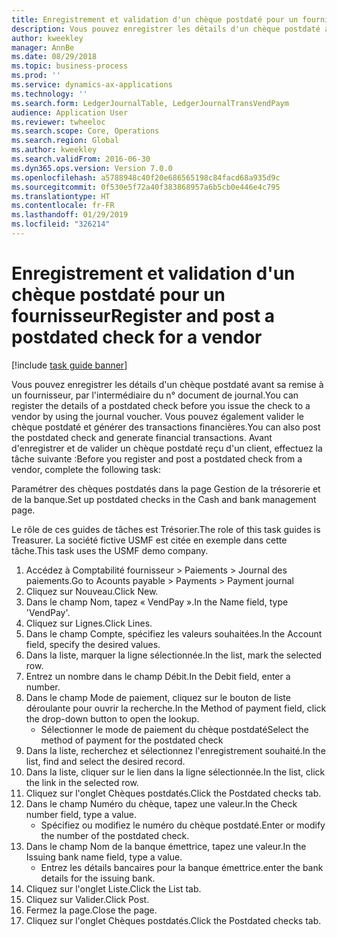 ```yaml
---
title: Enregistrement et validation d'un chèque postdaté pour un fournisseur
description: Vous pouvez enregistrer les détails d'un chèque postdaté avant sa remise à un fournisseur, par l'intermédiaire du n° document de journal.
author: kweekley
manager: AnnBe
ms.date: 08/29/2018
ms.topic: business-process
ms.prod: ''
ms.service: dynamics-ax-applications
ms.technology: ''
ms.search.form: LedgerJournalTable, LedgerJournalTransVendPaym
audience: Application User
ms.reviewer: twheeloc
ms.search.scope: Core, Operations
ms.search.region: Global
ms.author: kweekley
ms.search.validFrom: 2016-06-30
ms.dyn365.ops.version: Version 7.0.0
ms.openlocfilehash: a5788948c40f20e686565198c84facd68a935d9c
ms.sourcegitcommit: 0f530e5f72a40f383868957a6b5cb0e446e4c795
ms.translationtype: HT
ms.contentlocale: fr-FR
ms.lasthandoff: 01/29/2019
ms.locfileid: "326214"
---
```

# <a name="register-and-post-a-postdated-check-for-a-vendor"></a><span data-ttu-id="da6aa-103">Enregistrement et validation d'un chèque postdaté pour un fournisseur</span><span class="sxs-lookup"><span data-stu-id="da6aa-103">Register and post a postdated check for a vendor</span></span>

[!include [task guide banner](../../includes/task-guide-banner.md)]

<span data-ttu-id="da6aa-104">Vous pouvez enregistrer les détails d'un chèque postdaté avant sa remise à un fournisseur, par l'intermédiaire du n° document de journal.</span><span class="sxs-lookup"><span data-stu-id="da6aa-104">You can register the details of a postdated check before you issue the check to a vendor by using the journal voucher.</span></span> <span data-ttu-id="da6aa-105">Vous pouvez également valider le chèque postdaté et générer des transactions financières.</span><span class="sxs-lookup"><span data-stu-id="da6aa-105">You can also post the postdated check and generate financial transactions.</span></span> <span data-ttu-id="da6aa-106">Avant d'enregistrer et de valider un chèque postdaté reçu d'un client, effectuez la tâche suivante :</span><span class="sxs-lookup"><span data-stu-id="da6aa-106">Before you register and post a postdated check from a vendor, complete the following task:</span></span> 

<span data-ttu-id="da6aa-107">Paramétrer des chèques postdatés dans la page Gestion de la trésorerie et de la banque.</span><span class="sxs-lookup"><span data-stu-id="da6aa-107">Set up postdated checks in the Cash and bank management page.</span></span> 



<span data-ttu-id="da6aa-108">Le rôle de ces guides de tâches est Trésorier.</span><span class="sxs-lookup"><span data-stu-id="da6aa-108">The role of this task guides is Treasurer.</span></span> <span data-ttu-id="da6aa-109">La société fictive USMF est citée en exemple dans cette tâche.</span><span class="sxs-lookup"><span data-stu-id="da6aa-109">This task uses the USMF demo company.</span></span>

1. <span data-ttu-id="da6aa-110">Accédez à Comptabilité fournisseur > Paiements > Journal des paiements.</span><span class="sxs-lookup"><span data-stu-id="da6aa-110">Go to Acounts payable > Payments > Payment journal</span></span>
2. <span data-ttu-id="da6aa-111">Cliquez sur Nouveau.</span><span class="sxs-lookup"><span data-stu-id="da6aa-111">Click New.</span></span>
3. <span data-ttu-id="da6aa-112">Dans le champ Nom, tapez « VendPay ».</span><span class="sxs-lookup"><span data-stu-id="da6aa-112">In the Name field, type 'VendPay'.</span></span>
4. <span data-ttu-id="da6aa-113">Cliquez sur Lignes.</span><span class="sxs-lookup"><span data-stu-id="da6aa-113">Click Lines.</span></span>
5. <span data-ttu-id="da6aa-114">Dans le champ Compte, spécifiez les valeurs souhaitées.</span><span class="sxs-lookup"><span data-stu-id="da6aa-114">In the Account field, specify the desired values.</span></span>
6. <span data-ttu-id="da6aa-115">Dans la liste, marquer la ligne sélectionnée.</span><span class="sxs-lookup"><span data-stu-id="da6aa-115">In the list, mark the selected row.</span></span>
7. <span data-ttu-id="da6aa-116">Entrez un nombre dans le champ Débit.</span><span class="sxs-lookup"><span data-stu-id="da6aa-116">In the Debit field, enter a number.</span></span>
8. <span data-ttu-id="da6aa-117">Dans le champ Mode de paiement, cliquez sur le bouton de liste déroulante pour ouvrir la recherche.</span><span class="sxs-lookup"><span data-stu-id="da6aa-117">In the Method of payment field, click the drop-down button to open the lookup.</span></span>
    * <span data-ttu-id="da6aa-118">Sélectionner le mode de paiement du chèque postdaté</span><span class="sxs-lookup"><span data-stu-id="da6aa-118">Select the method of payment for the postdated check</span></span>  
9. <span data-ttu-id="da6aa-119">Dans la liste, recherchez et sélectionnez l'enregistrement souhaité.</span><span class="sxs-lookup"><span data-stu-id="da6aa-119">In the list, find and select the desired record.</span></span>
10. <span data-ttu-id="da6aa-120">Dans la liste, cliquer sur le lien dans la ligne sélectionnée.</span><span class="sxs-lookup"><span data-stu-id="da6aa-120">In the list, click the link in the selected row.</span></span>
11. <span data-ttu-id="da6aa-121">Cliquez sur l'onglet Chèques postdatés.</span><span class="sxs-lookup"><span data-stu-id="da6aa-121">Click the Postdated checks tab.</span></span>
12. <span data-ttu-id="da6aa-122">Dans le champ Numéro du chèque, tapez une valeur.</span><span class="sxs-lookup"><span data-stu-id="da6aa-122">In the Check number field, type a value.</span></span>
    * <span data-ttu-id="da6aa-123">Spécifiez ou modifiez le numéro du chèque postdaté.</span><span class="sxs-lookup"><span data-stu-id="da6aa-123">Enter or modify the number of the postdated check.</span></span>  
13. <span data-ttu-id="da6aa-124">Dans le champ Nom de la banque émettrice, tapez une valeur.</span><span class="sxs-lookup"><span data-stu-id="da6aa-124">In the Issuing bank name field, type a value.</span></span>
    * <span data-ttu-id="da6aa-125">Entrez les détails bancaires pour la banque émettrice.</span><span class="sxs-lookup"><span data-stu-id="da6aa-125">enter the bank details for the issuing bank.</span></span>  
14. <span data-ttu-id="da6aa-126">Cliquez sur l'onglet Liste.</span><span class="sxs-lookup"><span data-stu-id="da6aa-126">Click the List tab.</span></span>
15. <span data-ttu-id="da6aa-127">Cliquez sur Valider.</span><span class="sxs-lookup"><span data-stu-id="da6aa-127">Click Post.</span></span>
16. <span data-ttu-id="da6aa-128">Fermez la page.</span><span class="sxs-lookup"><span data-stu-id="da6aa-128">Close the page.</span></span>
17. <span data-ttu-id="da6aa-129">Cliquez sur l'onglet Chèques postdatés.</span><span class="sxs-lookup"><span data-stu-id="da6aa-129">Click the Postdated checks tab.</span></span>

